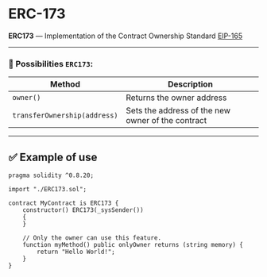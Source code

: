 # ERC-173

**ERC173** — Implementation of the Contract Ownership Standard [EIP-165](https://eips.ethereum.org/EIPS/eip-173)

---

### 🔧 Possibilities `ERC173`:

| Method                       | Description                                               |
|------------------------------|-----------------------------------------------------------|
| `owner()`                    | Returns the owner address                                 |
| `transferOwnership(address)` | Sets the address of the new owner of the contract         |

---

## ✅ Example of use

```solidity
pragma solidity ^0.8.20;

import "./ERC173.sol";

contract MyContract is ERC173 {
    constructor() ERC173(_sysSender())
    {
    }

    // Only the owner can use this feature.
    function myMethod() public onlyOwner returns (string memory) {
        return "Hello World!";
    }
}
```
